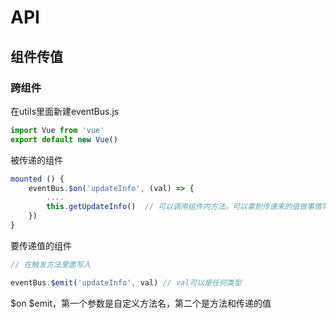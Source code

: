 # API

## 组件传值

### 跨组件

在utils里面新建eventBus.js

```js
import Vue from 'vue'
export default new Vue() 
```

被传递的组件

```js
mounted () {
    eventBus.$on('updateInfo', (val) => {
    	....
        this.getUpdateInfo()  // 可以调用组件内方法，可以拿到传递来的值做事情等等
    })
}
```

要传递值的组件

```js
// 在触发方法里面写入

eventBus.$emit('updateInfo', val) // val可以是任何类型
```

$on $emit，第一个参数是自定义方法名，第二个是方法和传递的值